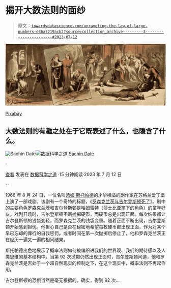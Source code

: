 # 揭开大数法则的面纱

> 原文：[`towardsdatascience.com/unraveling-the-law-of-large-numbers-e36a3219acb2?source=collection_archive---------3-----------------------#2023-07-12`](https://towardsdatascience.com/unraveling-the-law-of-large-numbers-e36a3219acb2?source=collection_archive---------3-----------------------#2023-07-12)

![](img/bc02719df84f96db301682a086c0a4e4.png)

[Pixabay](https://pixabay.com/photos/william-shakespeare-hamlet-poster-67768/)

## 大数法则的有趣之处在于它既表述了什么，也隐含了什么。

[](https://timeseriesreasoning.medium.com/?source=post_page-----e36a3219acb2--------------------------------)![Sachin Date](https://timeseriesreasoning.medium.com/?source=post_page-----e36a3219acb2--------------------------------)[](https://towardsdatascience.com/?source=post_page-----e36a3219acb2--------------------------------)![数据科学之道](https://towardsdatascience.com/?source=post_page-----e36a3219acb2--------------------------------) [Sachin Date](https://timeseriesreasoning.medium.com/?source=post_page-----e36a3219acb2--------------------------------)

·

[查看](https://medium.com/m/signin?actionUrl=https%3A%2F%2Fmedium.com%2F_%2Fsubscribe%2Fuser%2Fb75b5b1730f3&operation=register&redirect=https%3A%2F%2Ftowardsdatascience.com%2Funraveling-the-law-of-large-numbers-e36a3219acb2&user=Sachin+Date&userId=b75b5b1730f3&source=post_page-b75b5b1730f3----e36a3219acb2---------------------post_header-----------) 发表在 [数据科学之道](https://towardsdatascience.com/?source=post_page-----e36a3219acb2--------------------------------) ·15 分钟阅读·2023 年 7 月 12 日[](https://medium.com/m/signin?actionUrl=https%3A%2F%2Fmedium.com%2F_%2Fvote%2Ftowards-data-science%2Fe36a3219acb2&operation=register&redirect=https%3A%2F%2Ftowardsdatascience.com%2Funraveling-the-law-of-large-numbers-e36a3219acb2&user=Sachin+Date&userId=b75b5b1730f3&source=-----e36a3219acb2---------------------clap_footer-----------)

--

[](https://medium.com/m/signin?actionUrl=https%3A%2F%2Fmedium.com%2F_%2Fbookmark%2Fp%2Fe36a3219acb2&operation=register&redirect=https%3A%2F%2Ftowardsdatascience.com%2Funraveling-the-law-of-large-numbers-e36a3219acb2&source=-----e36a3219acb2---------------------bookmark_footer-----------)

1966 年 8 月 24 日，一位名叫[汤姆·斯托帕德](https://en.wikipedia.org/wiki/Tom_Stoppard)的才华横溢的剧作家在苏格兰爱丁堡上演了一部戏剧。该剧有一个奇特的标题，《[罗森克兰茨与吉尔登斯顿死了](http://www.sondheimguide.com/Stoppard/rosencrantz.html)》。剧中的主要角色罗森克兰茨和吉尔登斯顿是哈姆雷特（莎士比亚笔下的角色）的童年好友。戏剧开场时，吉尔登斯顿不断抛掷硬币，而硬币总是出现正面。每次结果都让吉尔登斯顿的钱袋变轻，而罗森克兰茨的钱袋变重。随着正面不断出现，吉尔登斯顿开始感到担忧。他担心自己是否在秘密地希望每枚硬币都出现正面，作为对某个早已忘却的罪行的自我惩罚。或者时间在第一次抛掷后停止了，他和罗森克兰茨正在经历一遍又一遍的相同结果。

斯托帕德出色地展示了概率法则如何被编织进我们的世界观、我们的期待感以及人类思维的基本结构中。当第 92 次抛掷仍然出现正面时，吉尔登斯顿问道，他和罗森克兰茨是否处于一个超自然现实的控制之下，在这个现实中，概率法则不再起作用。

吉尔登斯顿的恐惧当然是毫无根据的。确实，得到 92 次…
